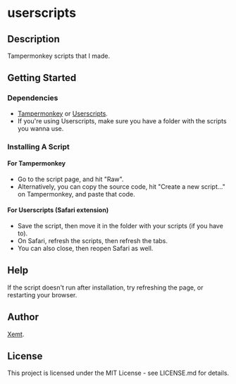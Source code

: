 # userscripts
## Description
Tampermonkey scripts that I made.
## Getting Started
### Dependencies
- [Tampermonkey](https://www.tampermonkey.net) or [Userscripts](https://apps.apple.com/us/app/userscripts/id1463298887).
- If you're using Userscripts, make sure you have a folder with the scripts you wanna use.
### Installing A Script
#### For Tampermonkey
- Go to the script page, and hit "Raw".
- Alternatively, you can copy the source code, hit "Create a new script..." on Tampermonkey, and paste that code. 
#### For Userscripts (Safari extension)
- Save the script, then move it in the folder with your scripts (if you have to).
- On Safari, refresh the scripts, then refresh the tabs.
- You can also close, then reopen Safari as well. 
## Help
If the script doesn't run after installation, try refreshing the page, or restarting your browser.
## Author
[Xemt](https://github.com/Xemt).
## License
This project is licensed under the MIT License - see LICENSE.md for details.
